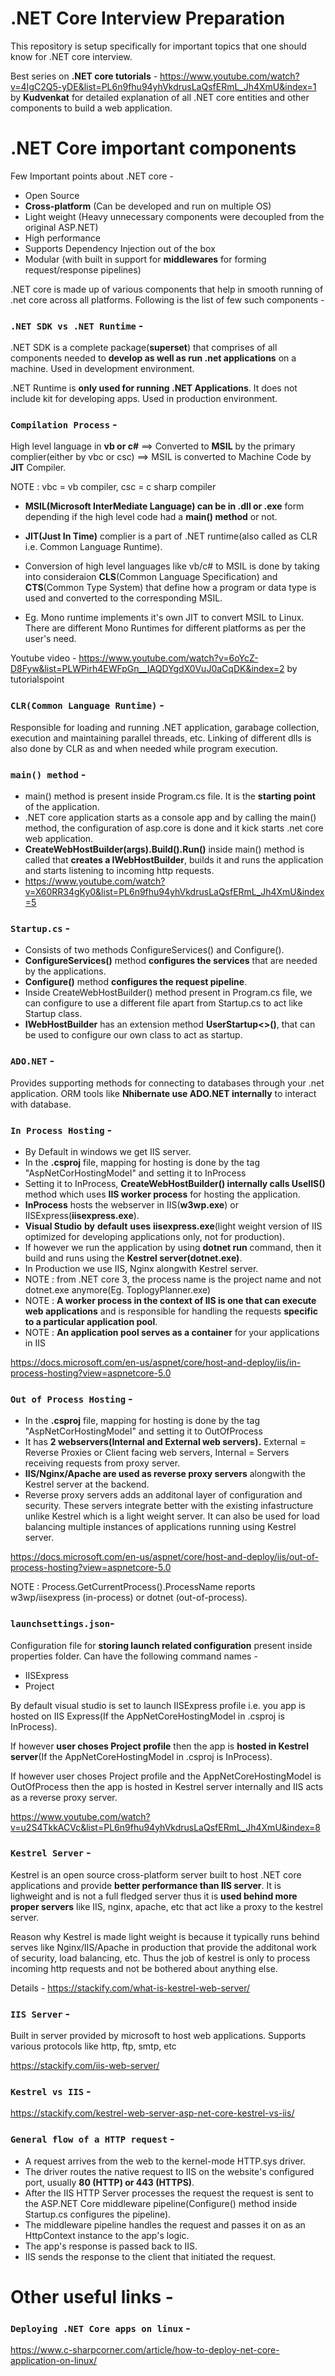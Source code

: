 # .NET Core Interview Preparation
This repository is setup specifically for important topics that one should know for .NET core interview.

Best series on **.NET core tutorials** - https://www.youtube.com/watch?v=4IgC2Q5-yDE&list=PL6n9fhu94yhVkdrusLaQsfERmL_Jh4XmU&index=1 by **Kudvenkat** for detailed explanation of all .NET core entities and other components to build a web application.

# .NET Core important components
Few Important points about .NET core -
- Open Source
- **Cross-platform** (Can be developed and run on multiple OS)
- Light weight (Heavy unnecessary components were decoupled from the original ASP.NET)
- High performance
- Supports Dependency Injection out of the box
- Modular (with built in support for **middlewares** for forming request/response pipelines)

.NET core is made up of various components that help in smooth running of .net core across all platforms. Following is the list of few such components - 


### `.NET SDK vs .NET Runtime` - 

.NET SDK is a complete package(**superset**) that comprises of all components needed to **develop as well as run .net applications** on a machine. Used in development environment.

.NET Runtime is **only used for running .NET Applications**. It does not include kit for developing apps. Used in production environment.

### `Compilation Process` - 

High level language in **vb or c#** ==> Converted to **MSIL** by the primary complier(either by vbc or csc) ==> MSIL is converted to Machine Code by **JIT** Compiler.

NOTE : vbc = vb compiler, csc = c sharp compiler

- **MSIL(Microsoft InterMediate Language) can be in .dll or .exe** form depending if the high level code had a **main() method** or not.

- **JIT(Just In Time)** complier is a part of .NET runtime(also called as CLR i.e. Common Language Runtime).

- Conversion of high level languages like vb/c# to MSIL is done by taking into consideraion **CLS**(Common Language Specification) and **CTS**(Common Type System) that define how a program or data type is used and converted to the corresponding MSIL.

- Eg. Mono runtime implements it's own JIT to convert MSIL to Linux. There are different Mono Runtimes for different platforms as per the user's need.

Youtube video - https://www.youtube.com/watch?v=6oYcZ-D8Fyw&list=PLWPirh4EWFpGn__IAQDYgdX0VuJ0aCqDK&index=2 by tutorialspoint

### `CLR(Common Language Runtime)` -

Responsible for loading and running .NET application, garabage collection, execution and maintaining parallel threads, etc. Linking of different dlls is also done by CLR as and when needed while program execution.

### `main() method` -

- main() method is present inside Program.cs file. It is the **starting point** of the application.
- .NET core application starts as a console app and by calling the main() method, the configuration of asp.core is done and it kick starts .net core web application.
- **CreateWebHostBuilder(args).Build().Run()** inside main() method is called that **creates a IWebHostBuilder**, builds it and runs the application and starts listening to incoming http requests.
- https://www.youtube.com/watch?v=X60RR34gKy0&list=PL6n9fhu94yhVkdrusLaQsfERmL_Jh4XmU&index=5

### `Startup.cs` -

- Consists of two methods ConfigureServices() and Configure().
- **ConfigureServices()** method **configures the services** that are needed by the applications.
- **Configure()** method **configures the request pipeline**.
- Inside CreateWebHostBuilder() method present in Program.cs file, we can configure to use a different file apart from Startup.cs to act like Startup class.
- **IWebHostBuilder** has an extension method **UserStartup<>()**, that can be used to configure our own class to act as startup.

### `ADO.NET` -

Provides supporting methods for connecting to databases through your .net application. ORM tools like **Nhibernate use ADO.NET internally** to interact with database.

### `In Process Hosting` - 

- By Default in windows we get IIS server.
- In the **.csproj** file, mapping for hosting is done by the tag "AspNetCorHostingModel" and setting it to InProcess
- Setting it to InProcess, **CreateWebHostBuilder() internally calls UseIIS()** method which uses **IIS worker process** for hosting the application.
- **InProcess** hosts the webserver in IIS(**w3wp.exe**) or IISExpress(**iisexpress.exe**).
-  **Visual Studio** **by** **default** **uses** **iisexpress.exe**(light weight version of IIS optimized for developing applications only, not for production).
-  If however we run the application by using **dotnet run** command, then it build and runs using the **Kestrel server(dotnet.exe)**.
-  In Production we use IIS, Nginx alongwith Kestrel server.
-  NOTE : from .NET core 3, the process name is the project name and not dotnet.exe anymore(Eg. ToplogyPlanner.exe)
-  NOTE : **A worker process in the context of IIS is one that can execute web applications** and is responsible for handling the requests **specific to a particular application pool**.
-  NOTE : **An application pool serves as a container** for your applications in IIS

https://docs.microsoft.com/en-us/aspnet/core/host-and-deploy/iis/in-process-hosting?view=aspnetcore-5.0

### `Out of Process Hosting` - 

- In the **.csproj** file, mapping for hosting is done by the tag "AspNetCorHostingModel" and setting it to OutOfProcess
- It has **2 webservers(Internal and External web servers).** External = Reverse Proxies or Client facing web servers, Internal = Servers receiving requests from proxy server.
- **IIS/Nginx/Apache are used as reverse proxy servers** alongwith the Kestrel server at the backend.
- Reverse proxy servers adds an additonal layer of configuration and security. These servers integrate better with the existing infastructure unlike Kestrel which is a light weight server. It can also be used for load balancing multiple instances of applications running using Kestrel server.

https://docs.microsoft.com/en-us/aspnet/core/host-and-deploy/iis/out-of-process-hosting?view=aspnetcore-5.0

NOTE : Process.GetCurrentProcess().ProcessName reports w3wp/iisexpress (in-process) or dotnet (out-of-process).

### `launchsettings.json`-

Configuration file for **storing launch related configuration** present inside properties folder. Can have the following command names -
- IISExpress
- Project

By default visual studio is set to launch IISExpress profile i.e. you app is hosted on IIS Express(If the AppNetCoreHostingModel in .csproj is InProcess).

If however **user choses Project profile** then the app is **hosted in Kestrel server**(If the AppNetCoreHostingModel in .csproj is InProcess).

If however user choses Project profile and the AppNetCoreHostingModel is OutOfProcess then the app is hosted in Kestrel server internally and IIS acts as a reverse proxy server.

https://www.youtube.com/watch?v=u2S4TkkACVc&list=PL6n9fhu94yhVkdrusLaQsfERmL_Jh4XmU&index=8

### `Kestrel Server` - 

Kestrel is an open source cross-platform server built to host .NET core applications and provide **better performance than IIS server**. It is lighweight and is not a full fledged server thus it is **used behind more proper servers** like IIS, nginx, apache, etc that act like a proxy to the kestrel server.

Reason why Kestrel is made light weight is because it typically runs behind serves like Nginx/IIS/Apache in production that provide the additonal work of security, load balancing, etc. Thus the job of kestrel is only to process incoming http requests and not be bothered about anything else.

Details - https://stackify.com/what-is-kestrel-web-server/

### `IIS Server` -

Built in server provided by microsoft to host web applications. Supports various protocols like http, ftp, smtp, etc

https://stackify.com/iis-web-server/

### `Kestrel vs IIS` -

https://stackify.com/kestrel-web-server-asp-net-core-kestrel-vs-iis/

### `General flow of a HTTP request` -

- A request arrives from the web to the kernel-mode HTTP.sys driver.
- The driver routes the native request to IIS on the website's configured port, usually **80 (HTTP) or 443 (HTTPS)**.
- After the IIS HTTP Server processes the request the request is sent to the ASP.NET Core middleware pipeline(Configure() method inside Startup.cs configures the pipeline).
- The middleware pipeline handles the request and passes it on as an HttpContext instance to the app's logic.
- The app's response is passed back to IIS.
- IIS sends the response to the client that initiated the request.

# Other useful links -

### `Deploying .NET Core apps on linux` -

https://www.c-sharpcorner.com/article/how-to-deploy-net-core-application-on-linux/
